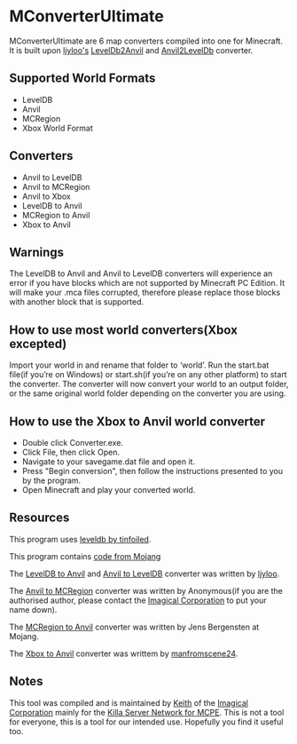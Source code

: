﻿# MConverterUltimate

MConverterUltimate are 6 map converters compiled into one for Minecraft. It is built upon [ljyloo's](http://github.com/ljyloo) [LevelDb2Anvil](http://github.com/ljyloo/LevelDb2Avnil) and [Anvil2LevelDb](https://github.com/ljyloo/LevelDb2Avnil/tree/Avnil2LevelDb) converter. 

## Supported World Formats

- LevelDB
- Anvil
- MCRegion
- Xbox World Format

## Converters

- Anvil to LevelDB
- Anvil to MCRegion
- Anvil to Xbox
- LevelDB to Anvil
- MCRegion to Anvil
- Xbox to Anvil

## Warnings

The LevelDB to Anvil and Anvil to LevelDB converters will experience an error if you have blocks which are not supported by Minecraft PC Edition. It will make your .mca files corrupted, therefore please replace those blocks with another block that is supported.

## How to use most world converters(Xbox excepted)

Import your world in and rename that folder to ‘world’. Run the start.bat file(if you’re on Windows) or start.sh(if you’re on any other platform) to start the converter. The converter will now convert your world to an output folder, or the same original world folder depending on the converter you are using.

## How to use the Xbox to Anvil world converter

- Double click Converter.exe.
- Click File, then click Open.
- Navigate to your savegame.dat file and open it.
- Press "Begin conversion", then follow the instructions presented to you by the program.
- Open Minecraft and play your converted world.

## Resources

This program uses [leveldb by tinfoiled](https://github.com/ljyloo/leveldb).

This program contains [code from Mojang](https://mojang.com/2012/02/new-minecraft-map-format-anvil/)

The [LevelDB to Anvil](https://github.com/ljyloo/LevelDb2Avnil) and [Anvil to LevelDB](https://github.com/ljyloo/LevelDb2Avnil/tree/Avnil2LevelDb) converter was written by [ljyloo](https://github.com/ljyloo).

The [Anvil to MCRegion](http://www.mediafire.com/download/13g2zdwq6ram09u/Converter.zip) converter was written by Anonymous(if you are the authorised author, please contact the [Imagical Corporation](http://github.com/ImagicalCorp) to put your name down).

The [MCRegion to Anvil](https://mojang.com/2012/02/new-minecraft-map-format-anvil/) converter was written by Jens Bergensten at Mojang.

The [Xbox to Anvil](http://sourceforge.net/projects/xboxtopcminecraftconverter/) converter was writtem by [manfromscene24](http://sourceforge.net/u/manfromscene24/profile/).

## Notes

This tool was compiled and is maintained by [Keith](http://github.com/keithkfng) of the [Imagical Corporation](http://github.com/ImagicalCorp) mainly for the [Killa Server Network for MCPE](http://www.killasg.ml). This is not a tool for everyone, this is a tool for our intended use. Hopefully you find it useful too.
